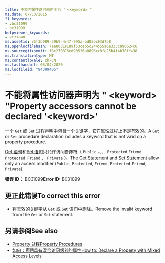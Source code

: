```yaml
---
title: 不能将属性访问器声明为 " <keyword> "
ms.date: 07/20/2015
f1_keywords:
- vbc31099
- bc31099
helpviewer_keywords:
- BC31099
ms.assetid: d6f3b989-39b9-4c47-995a-bd83ec03d7b8
ms.openlocfilehash: 7ae80318189f53ceb5c244555a6e333c896624c6
ms.sourcegitcommit: f8c270376ed905f6a8896ce0fe25b4f4b38ff498
ms.translationtype: MT
ms.contentlocale: zh-CN
ms.lasthandoff: 06/04/2020
ms.locfileid: "84399405"
---
```

# <a name="property-accessors-cannot-be-declared-keyword"></a><span data-ttu-id="94cc0-102">不能将属性访问器声明为 " \<keyword> "</span><span class="sxs-lookup"><span data-stu-id="94cc0-102">Property accessors cannot be declared '\<keyword>'</span></span>
<span data-ttu-id="94cc0-103">一个 `Get` 或 `Set` 过程声明中包含一个关键字，它在属性过程上不是有效的。</span><span class="sxs-lookup"><span data-stu-id="94cc0-103">A `Get` or `Set` procedure declaration includes a keyword that is not valid on a property procedure.</span></span>  
  
 <span data-ttu-id="94cc0-104">[Get 语句](../language-reference/statements/get-statement.md)和[Set 语句](../language-reference/statements/set-statement.md)只允许访问修饰符（ `Public` 、、、 `Protected` `Friend` `Protected Friend` 、 `Private` ）。</span><span class="sxs-lookup"><span data-stu-id="94cc0-104">The [Get Statement](../language-reference/statements/get-statement.md) and [Set Statement](../language-reference/statements/set-statement.md) allow only an access modifier (`Public`, `Protected`, `Friend`, `Protected Friend`, `Private`).</span></span>  
  
 <span data-ttu-id="94cc0-105">**错误 ID：** BC31099</span><span class="sxs-lookup"><span data-stu-id="94cc0-105">**Error ID:** BC31099</span></span>  
  
## <a name="to-correct-this-error"></a><span data-ttu-id="94cc0-106">更正此错误</span><span class="sxs-lookup"><span data-stu-id="94cc0-106">To correct this error</span></span>  
  
- <span data-ttu-id="94cc0-107">将无效的关键字从 `Get` 或 `Set` 语句中删除。</span><span class="sxs-lookup"><span data-stu-id="94cc0-107">Remove the invalid keyword from the `Get` or `Set` statement.</span></span>  
  
## <a name="see-also"></a><span data-ttu-id="94cc0-108">另请参阅</span><span class="sxs-lookup"><span data-stu-id="94cc0-108">See also</span></span>

- [<span data-ttu-id="94cc0-109">Property 过程</span><span class="sxs-lookup"><span data-stu-id="94cc0-109">Property Procedures</span></span>](../programming-guide/language-features/procedures/property-procedures.md)
- [<span data-ttu-id="94cc0-110">如何：声明具有混合访问级别的属性</span><span class="sxs-lookup"><span data-stu-id="94cc0-110">How to: Declare a Property with Mixed Access Levels</span></span>](../programming-guide/language-features/procedures/how-to-declare-a-property-with-mixed-access-levels.md)

